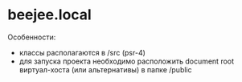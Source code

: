 # beejee.local

Особенности:
- классы располагаются в /src (psr-4)
- для запуска проекта необходимо расположить document root виртуал-хоста (или альтернативы) в папке /public
